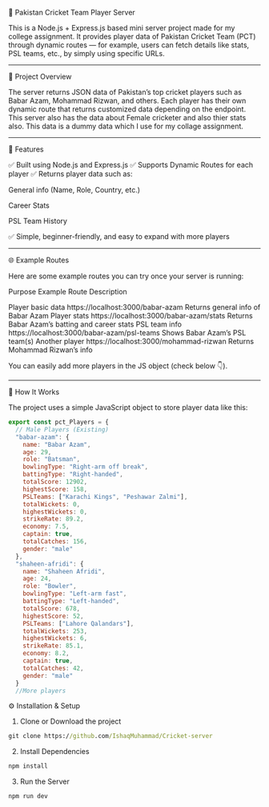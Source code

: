 🏏 Pakistan Cricket Team Player Server

This is a Node.js + Express.js based mini server project made for my college assignment.
It provides player data of Pakistan Cricket Team (PCT) through dynamic routes — for example, users can fetch details like stats, PSL teams, etc., by simply using specific URLs.


---

🚀 Project Overview

The server returns JSON data of Pakistan’s top cricket players such as Babar Azam, Mohammad Rizwan, and others.
Each player has their own dynamic route that returns customized data depending on the endpoint.
This server also has the data about Female cricketer and also thier stats also.
This data is a dummy data which I use for my collage assignment.


---

🧩 Features

✅ Built using Node.js and Express.js
✅ Supports Dynamic Routes for each player
✅ Returns player data such as:

General info (Name, Role, Country, etc.)

Career Stats

PSL Team History


✅ Simple, beginner-friendly, and easy to expand with more players


---

🌐 Example Routes

Here are some example routes you can try once your server is running:

Purpose	Example Route	Description

Player basic data	https://localhost:3000/babar-azam	Returns general info of Babar Azam
Player stats	https://localhost:3000/babar-azam/stats	Returns Babar Azam’s batting and career stats
PSL team info	https://localhost:3000/babar-azam/psl-teams	Shows Babar Azam’s PSL team(s)
Another player	https://localhost:3000/mohammad-rizwan	Returns Mohammad Rizwan’s info


You can easily add more players in the JS object (check below 👇).


---

🧠 How It Works

The project uses a simple JavaScript object to store player data like this:

```js
export const pct_Players = {  
  // Male Players (Existing)  
  "babar-azam": {  
    name: "Babar Azam",  
    age: 29,  
    role: "Batsman",  
    bowlingType: "Right-arm off break",  
    battingType: "Right-handed",  
    totalScore: 12902,  
    highestScore: 158,  
    PSLTeams: ["Karachi Kings", "Peshawar Zalmi"],  
    totalWickets: 0,  
    highestWickets: 0,  
    strikeRate: 89.2,  
    economy: 7.5,  
    captain: true,  
    totalCatches: 156,  
    gender: "male"  
  },  
  "shaheen-afridi": {  
    name: "Shaheen Afridi",  
    age: 24,  
    role: "Bowler",  
    bowlingType: "Left-arm fast",  
    battingType: "Left-handed",  
    totalScore: 678,  
    highestScore: 52,  
    PSLTeams: ["Lahore Qalandars"],  
    totalWickets: 253,  
    highestWickets: 6,  
    strikeRate: 85.1,  
    economy: 8.2,  
    captain: true,  
    totalCatches: 42,  
    gender: "male"  
  }
  //More players
```

⚙️ Installation & Setup

1. Clone or Download the project
```cmd
git clone https://github.com/IshaqMuhammad/Cricket-server
```

2. Install Dependencies

```cmd
npm install
```
3. Run the Server
```cmd
npm run dev
```
